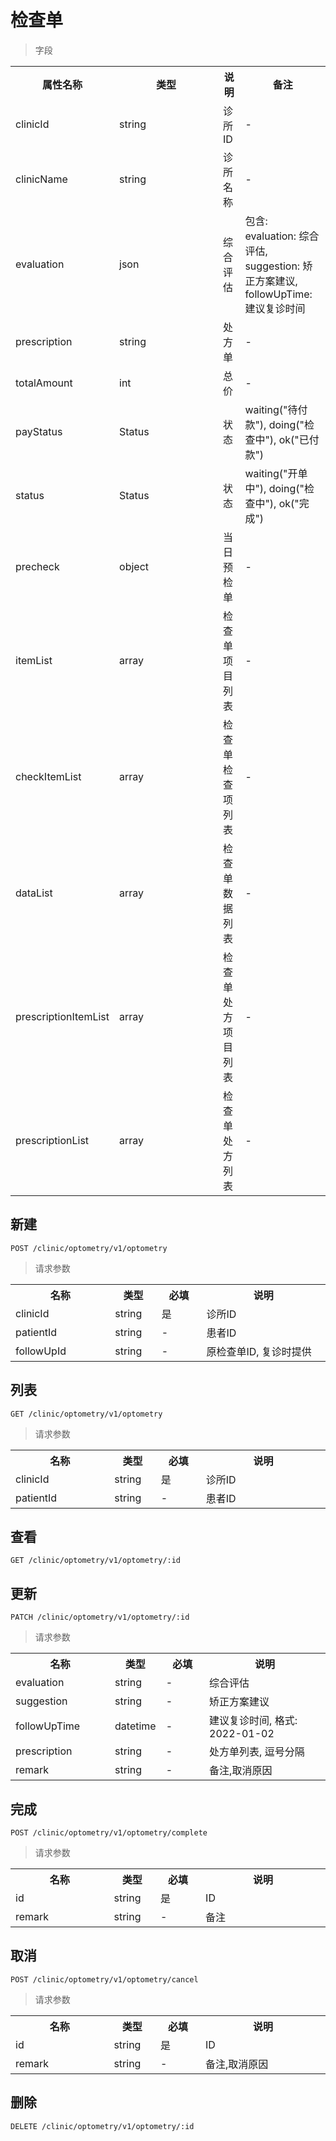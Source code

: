 # 检查单

> 字段

<table>
    <tr>
        <th style="width:150px;">属性名称</th>
        <th style="width:150px;">类型</th>
        <th>说明</th>
        <th>备注</th>
    </tr>
    <tr>
        <td>clinicId</td>
        <td>string</td>
        <td>诊所ID</td>
        <td>-</td>
    </tr>
    <tr>
        <td>clinicName</td>
        <td>string</td>
        <td>诊所名称</td>
        <td>-</td>
    </tr>
    <tr>
        <td>evaluation</td>
        <td>json</td>
        <td>综合评估</td>
        <td>包含: evaluation: 综合评估, suggestion: 矫正方案建议, followUpTime: 建议复诊时间</td>
    </tr>
    <tr>
        <td>prescription</td>
        <td>string</td>
        <td>处方单</td>
        <td>-</td>
    </tr>
    <tr>
        <td>totalAmount</td>
        <td>int</td>
        <td>总价</td>
        <td>-</td>
    </tr>
    <tr>
        <td>payStatus</td>
        <td>Status</td>
        <td>状态</td>
        <td>waiting("待付款"), doing("检查中"), ok("已付款")</td>
    </tr>
    <tr>
        <td>status</td>
        <td>Status</td>
        <td>状态</td>
        <td>waiting("开单中"), doing("检查中"), ok("完成")</td>
    </tr>
    <tr>
        <td>precheck</td>
        <td>object</td>
        <td>当日预检单</td>
        <td>-</td>
    </tr>
    <tr>
        <td>itemList</td>
        <td>array</td>
        <td>检查单项目列表</td>
        <td>-</td>
    </tr>
    <tr>
        <td>checkItemList</td>
        <td>array</td>
        <td>检查单检查项列表</td>
        <td>-</td>
    </tr>
    <tr>
        <td>dataList</td>
        <td>array</td>
        <td>检查单数据列表</td>
        <td>-</td>
    </tr>
    <tr>
        <td>prescriptionItemList</td>
        <td>array</td>
        <td>检查单处方项目列表</td>
        <td>-</td>
    </tr>
    <tr>
        <td>prescriptionList</td>
        <td>array</td>
        <td>检查单处方列表</td>
        <td>-</td>
    </tr>
</table>


## 新建

```
POST /clinic/optometry/v1/optometry
```

>请求参数
<table>
    <tr>
        <th style="width:150px;">名称</th>
        <th style="width:60px;">类型</th>
        <th style="width:60px;">必填</th>
        <th style="width:200px;">说明</th>
    </tr>
    <tr>
        <td>clinicId</td>
        <td>string</td>
        <td>是</td>
        <td>诊所ID</td>
    </tr>
    <tr>
        <td>patientId</td>
        <td>string</td>
        <td>-</td>
        <td>患者ID</td>
    </tr>
    <tr>
        <td>followUpId</td>
        <td>string</td>
        <td>-</td>
        <td>原检查单ID, 复诊时提供</td>
    </tr>
</table>

## 列表

```
GET /clinic/optometry/v1/optometry
```

>请求参数
<table>
    <tr>
        <th style="width:150px;">名称</th>
        <th style="width:60px;">类型</th>
        <th style="width:60px;">必填</th>
        <th style="width:200px;">说明</th>
    </tr>
    <tr>
        <td>clinicId</td>
        <td>string</td>
        <td>是</td>
        <td>诊所ID</td>
    </tr>
    <tr>
        <td>patientId</td>
        <td>string</td>
        <td>-</td>
        <td>患者ID</td>
    </tr>
</table>

## 查看

```
GET /clinic/optometry/v1/optometry/:id
```

## 更新

```
PATCH /clinic/optometry/v1/optometry/:id
```

>请求参数
<table>
    <tr>
        <th style="width:150px;">名称</th>
        <th style="width:60px;">类型</th>
        <th style="width:60px;">必填</th>
        <th style="width:200px;">说明</th>
    </tr>
    <tr>
        <td>evaluation</td>
        <td>string</td>
        <td>-</td>
        <td>综合评估</td>
    </tr>
    <tr>
        <td>suggestion</td>
        <td>string</td>
        <td>-</td>
        <td>矫正方案建议</td>
    </tr>
    <tr>
        <td>followUpTime</td>
        <td>datetime</td>
        <td>-</td>
        <td>建议复诊时间, 格式: 2022-01-02</td>
    </tr>
    <tr>
        <td>prescription</td>
        <td>string</td>
        <td>-</td>
        <td>处方单列表, 逗号分隔</td>
    </tr>
    <tr>
        <td>remark</td>
        <td>string</td>
        <td>-</td>
        <td>备注,取消原因</td>
    </tr>
</table>

## 完成

```
POST /clinic/optometry/v1/optometry/complete
```

>请求参数
<table>
    <tr>
        <th style="width:150px;">名称</th>
        <th style="width:60px;">类型</th>
        <th style="width:60px;">必填</th>
        <th style="width:200px;">说明</th>
    </tr>
    <tr>
        <td>id</td>
        <td>string</td>
        <td>是</td>
        <td>ID</td>
    </tr>
    <tr>
        <td>remark</td>
        <td>string</td>
        <td>-</td>
        <td>备注</td>
    </tr>
</table>

## 取消

```
POST /clinic/optometry/v1/optometry/cancel
```

>请求参数
<table>
    <tr>
        <th style="width:150px;">名称</th>
        <th style="width:60px;">类型</th>
        <th style="width:60px;">必填</th>
        <th style="width:200px;">说明</th>
    </tr>
    <tr>
        <td>id</td>
        <td>string</td>
        <td>是</td>
        <td>ID</td>
    </tr>
    <tr>
        <td>remark</td>
        <td>string</td>
        <td>-</td>
        <td>备注,取消原因</td>
    </tr>
</table>

## 删除

```
DELETE /clinic/optometry/v1/optometry/:id
```
